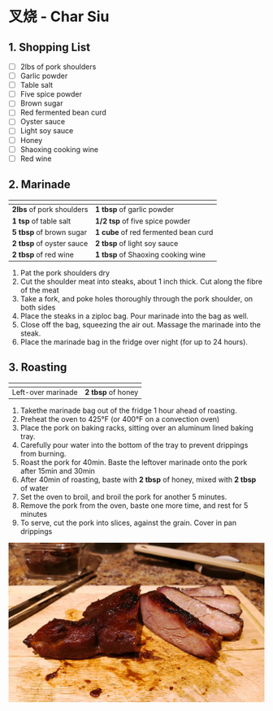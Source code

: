 # 叉烧 - Char Siu

## 1. Shopping List
- [ ] 2lbs of pork shoulders
- [ ] Garlic powder
- [ ] Table salt
- [ ] Five spice powder
- [ ] Brown sugar
- [ ] Red fermented bean curd
- [ ] Oyster sauce
- [ ] Light soy sauce
- [ ] Honey
- [ ] Shaoxing cooking wine
- [ ] Red wine

## 2. Marinade
|<!-- -->|<!-- -->|
|---|---|
| **2lbs** of pork shoulders | **1 tbsp** of garlic powder
| **1 tsp** of table salt | **1/2 tsp** of five spice powder |
| **5 tbsp** of brown sugar | **1 cube** of red fermented bean curd |
| **2 tbsp** of oyster sauce | **2 tbsp** of light soy sauce |
| **2 tbsp** of red wine | **1 tbsp** of Shaoxing cooking wine |

1. Pat the pork shoulders dry
2. Cut the shoulder meat into steaks, about 1 inch thick. Cut along the fibre of the meat
3. Take a fork, and poke holes thoroughly through the pork shoulder, on both sides
4. Place the steaks in a ziploc bag. Pour marinade into the bag as well.
5. Close off the bag, squeezing the air out. Massage the marinade into the steak.
6. Place the marinade bag in the fridge over night (for up to 24 hours).

## 3. Roasting
|<!-- -->|<!-- -->|
|---|---|
| Left-over marinade | **2 tbsp** of honey | 

1. Takethe marinade bag out of the fridge 1 hour ahead of roasting.
2. Preheat the oven to 425°F (or 400°F on a convection oven)
3. Place the pork on baking racks, sitting over an aluminum lined baking tray.
4. Carefully pour water into the bottom of the tray to prevent drippings from burning.
5. Roast the pork for 40min. Baste the leftover marinade onto the pork after 15min and 30min
6. After 40min of roasting, baste with **2 tbsp** of honey, mixed with **2 tbsp** of water
7. Set the oven to broil, and broil the pork for another 5 minutes.
8. Remove the pork from the oven, baste one more time, and rest for 5 minutes
9. To serve, cut the pork into slices, against the grain. Cover in pan drippings

![Final presentation of Char Siu](Images/Char%20Siu%20-%20Overview.jpg)